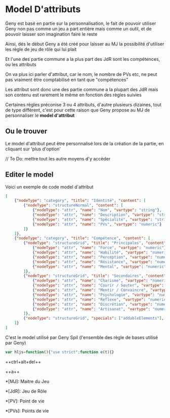 # Model D'attributs

Geny est basé en partie sur la personnalisation, le fait de pouvoir utiliser Geny non pas comme un jeu a part entière mais comme un outil, et de pouvoir laisser son imagination faire le reste

Ainsi, dés le début Geny a été créé pour laisser au MJ la possibilité d'utiliser les règle de jeu de rôle qui lui plait

Et l'une des partie commune a la plus part des JdR sont les compétences, ou les attributs

On va plus ici parler d'attribut, car le nom, le nombre de PVs etc, ne peut pas vraiment être comptabilisé en tant que "compétences"

Les attribut sont donc une des partie commune a la plupart des JdR mais son contenu est rarement le même en fonction des règles suivies

Certaines règles préconise 3 ou 4 attributs, d'autre plusieurs dizaines, tout de type différent, c'est pour cette raison que Geny propose au MJ de personnaliser le **model d'attribut**

## Ou le trouver

Le model d'attribut peut être personnalisé lors de la création de la partie, en cliquant sur 'plus d'option'

// To Do: mettre tout les autre moyens d'y accèder

## Editer le model

Voici un exemple de code model d'attribut

```json
[
	{"nodeType": "category", "title": "Identité", "content": [
		{"nodeType": "structureNormal", "content": [
			{"nodeType": "attr", "name": "Nom", "vartype": "string"},
			{"nodeType": "attr", "name": "Description", "vartype": "string"},
			{"nodeType": "attr", "name": "Spécialité", "vartype": "string"},
			{"nodeType": "attr", "name": "PVs", "vartype": "numeric"}
		]}
	]},
	{"nodeType": "category", "title": "Compétence", "content": [
		{"nodeType": "structureGrid", "title": "Principales", "content": [
			{"nodeType": "attr", "name": "Force", "vartype": "numeric"},
			{"nodeType": "attr", "name": "Habilité", "vartype": "numeric"},
			{"nodeType": "attr", "name": "Perception", "vartype": "numeric"}
			{"nodeType": "attr", "name": "Résistance", "vartype": "numeric"}
			{"nodeType": "attr", "name": "Mental", "vartype": "numeric"}
		]},
		{"nodeType": "structureGrid", "title": "Secondaires", "content": [
			{"nodeType": "attr", "name": "Charisme", "vartype": "numeric"},
			{"nodeType": "attr", "name": "Courir / Sauter", "vartype": "numeric"},
			{"nodeType": "attr", "name": "Mentir / Convaincre", "vartype": "numeric"},
			{"nodeType": "attr", "name": "Psychologie", "vartype": "numeric"},
			{"nodeType": "attr", "name": "Reflexe", "vartype": "numeric"},
			{"nodeType": "attr", "name": "Discrétion", "vartype": "numeric"},
			{"nodeType": "attr", "name": "Artisanat", "vartype": "numeric"},
		]},
		{"nodeType": "structureGrid", "specials": ["addableElements"], "title": "Talents", "content": []}
	]}
]
```

C'est le model utilisé par Geny Spil (l'ensemble des règle de bases utilisé par Geny)



```javascript
var hljs=function(){"use strict";function e(t){}
```



++ctrl+alt+del++



++a++

*[MJ]: Maitre du Jeu

*[JdR]: Jeu de Rôle

*[PV]: Point de vie

*[PVs]: Points de vie